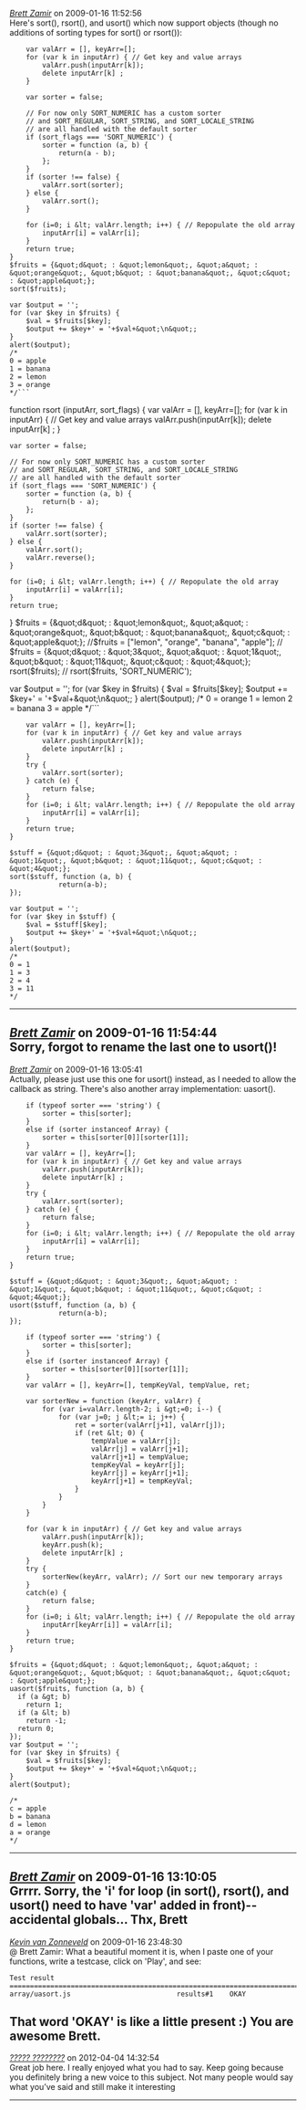 *[Brett Zamir](http://bahai-library.com)* on 2009-01-16 11:52:56  
Here's sort(), rsort(), and usort() which now support objects (though no additions of sorting types for sort() or rsort()):

```function sort (inputArr, sort_flags) {
    var valArr = [], keyArr=[];
    for (var k in inputArr) { // Get key and value arrays
        valArr.push(inputArr[k]);
        delete inputArr[k] ;
    }

    var sorter = false;
    
    // For now only SORT_NUMERIC has a custom sorter
    // and SORT_REGULAR, SORT_STRING, and SORT_LOCALE_STRING
    // are all handled with the default sorter 
    if (sort_flags === 'SORT_NUMERIC') {
        sorter = function (a, b) {
            return(a - b);
        };
    }
    if (sorter !== false) {
        valArr.sort(sorter);
    } else {
        valArr.sort();
    }

    for (i=0; i &lt; valArr.length; i++) { // Repopulate the old array
        inputArr[i] = valArr[i];
    }
    return true;
}
$fruits = {&quot;d&quot; : &quot;lemon&quot;, &quot;a&quot; : &quot;orange&quot;, &quot;b&quot; : &quot;banana&quot;, &quot;c&quot; : &quot;apple&quot;};
sort($fruits);

var $output = '';
for (var $key in $fruits) {
    $val = $fruits[$key];
    $output += $key+' = '+$val+&quot;\n&quot;;
}
alert($output);
/*
0 = apple
1 = banana
2 = lemon
3 = orange
*/```

```
function rsort (inputArr, sort_flags) {
    var valArr = [], keyArr=[];
    for (var k in inputArr) { // Get key and value arrays
        valArr.push(inputArr[k]);
        delete inputArr[k] ;
    }

    var sorter = false;
    
    // For now only SORT_NUMERIC has a custom sorter
    // and SORT_REGULAR, SORT_STRING, and SORT_LOCALE_STRING
    // are all handled with the default sorter 
    if (sort_flags === 'SORT_NUMERIC') {
        sorter = function (a, b) {
            return(b - a);
        };
    }
    if (sorter !== false) {
        valArr.sort(sorter);
    } else {
        valArr.sort();
        valArr.reverse();
    }

    for (i=0; i &lt; valArr.length; i++) { // Repopulate the old array
        inputArr[i] = valArr[i];
    }
    return true;
}
$fruits = {&quot;d&quot; : &quot;lemon&quot;, &quot;a&quot; : &quot;orange&quot;, &quot;b&quot; : &quot;banana&quot;, &quot;c&quot; : &quot;apple&quot;};
//$fruits = [&quot;lemon&quot;, &quot;orange&quot;, &quot;banana&quot;, &quot;apple&quot;];
// $fruits = {&quot;d&quot; : &quot;3&quot;, &quot;a&quot; : &quot;1&quot;, &quot;b&quot; : &quot;11&quot;, &quot;c&quot; : &quot;4&quot;};
rsort($fruits);
// rsort($fruits, 'SORT_NUMERIC');

var $output = '';
for (var $key in $fruits) {
    $val = $fruits[$key];
    $output += $key+' = '+$val+&quot;\n&quot;;
}
alert($output);
/* 
0 = orange
1 = lemon
2 = banana
3 = apple
*/```


```function sort (inputArr, sorter) {
    var valArr = [], keyArr=[];
    for (var k in inputArr) { // Get key and value arrays
        valArr.push(inputArr[k]);
        delete inputArr[k] ;
    }
    try {
        valArr.sort(sorter);
    } catch (e) {
        return false;
    }
    for (i=0; i &lt; valArr.length; i++) { // Repopulate the old array
        inputArr[i] = valArr[i];
    }
    return true;
}

$stuff = {&quot;d&quot; : &quot;3&quot;, &quot;a&quot; : &quot;1&quot;, &quot;b&quot; : &quot;11&quot;, &quot;c&quot; : &quot;4&quot;};
sort($stuff, function (a, b) {
            return(a-b);
});

var $output = '';
for (var $key in $stuff) {
    $val = $stuff[$key];
    $output += $key+' = '+$val+&quot;\n&quot;;
}
alert($output);
/*
0 = 1
1 = 3
2 = 4
3 = 11
*/
```
---------------------------------------
*[Brett Zamir](http://bahai-library.com)* on 2009-01-16 11:54:44  
Sorry, forgot to rename the last one to usort()!
---------------------------------------
*[Brett Zamir](http://bahai-library.com)* on 2009-01-16 13:05:41  
Actually, please just use this one for usort() instead, as I needed to allow the callback as string. There's also another array implementation: uasort().

```function usort (inputArr, sorter) {
    if (typeof sorter === 'string') {
        sorter = this[sorter];
    }
    else if (sorter instanceof Array) {
        sorter = this[sorter[0]][sorter[1]];
    }
    var valArr = [], keyArr=[];
    for (var k in inputArr) { // Get key and value arrays
        valArr.push(inputArr[k]);
        delete inputArr[k] ;
    }
    try {
        valArr.sort(sorter);
    } catch (e) {
        return false;
    }
    for (i=0; i &lt; valArr.length; i++) { // Repopulate the old array
        inputArr[i] = valArr[i];
    }
    return true;
}
 
$stuff = {&quot;d&quot; : &quot;3&quot;, &quot;a&quot; : &quot;1&quot;, &quot;b&quot; : &quot;11&quot;, &quot;c&quot; : &quot;4&quot;};
usort($stuff, function (a, b) {
            return(a-b);
});
```


```function uasort (inputArr, sorter) {
    if (typeof sorter === 'string') {
        sorter = this[sorter];
    }
    else if (sorter instanceof Array) {
		sorter = this[sorter[0]][sorter[1]];
    }	
    var valArr = [], keyArr=[], tempKeyVal, tempValue, ret;

    var sorterNew = function (keyArr, valArr) {
		for (var i=valArr.length-2; i &gt;=0; i--) {
			for (var j=0; j &lt;= i; j++) {
				ret = sorter(valArr[j+1], valArr[j]);
				if (ret &lt; 0) {
					tempValue = valArr[j];
					valArr[j] = valArr[j+1];
					valArr[j+1] = tempValue;
					tempKeyVal = keyArr[j];
					keyArr[j] = keyArr[j+1];
					keyArr[j+1] = tempKeyVal;
				}
			}
		}
    }

    for (var k in inputArr) { // Get key and value arrays
        valArr.push(inputArr[k]);
        keyArr.push(k);
        delete inputArr[k] ;
    }
    try {
        sorterNew(keyArr, valArr); // Sort our new temporary arrays
    }
    catch(e) {
        return false;
    }
    for (i=0; i &lt; valArr.length; i++) { // Repopulate the old array
        inputArr[keyArr[i]] = valArr[i];
    }
    return true;
}
 
$fruits = {&quot;d&quot; : &quot;lemon&quot;, &quot;a&quot; : &quot;orange&quot;, &quot;b&quot; : &quot;banana&quot;, &quot;c&quot; : &quot;apple&quot;};
uasort($fruits, function (a, b) {
  if (a &gt; b)
    return 1;
  if (a &lt; b)
    return -1;
  return 0;
});
var $output = '';
for (var $key in $fruits) {
    $val = $fruits[$key];
    $output += $key+' = '+$val+&quot;\n&quot;;
}
alert($output);

/*
c = apple
b = banana
d = lemon
a = orange
*/
```
---------------------------------------
*[Brett Zamir](http://bahai-library.com)* on 2009-01-16 13:10:05  
Grrrr. Sorry, the 'i' for loop (in sort(), rsort(), and usort() need to have 'var' added in front)--accidental globals...  Thx, Brett
---------------------------------------
*[Kevin van Zonneveld](http://kevin.vanzonneveld.net)* on 2009-01-16 23:48:30  
@ Brett Zamir: What a beautiful moment it  is, when I paste one of your functions, write a testcase, click on 'Play', and see:

```
Test result
===========================================================================
array/uasort.js                          results#1    OKAY 
```

That word 'OKAY' is like a little present :) You are awesome Brett.
---------------------------------------
*[????? ????????](http://an3m1.com/)* on 2012-04-04 14:32:54  
Great job here. I really enjoyed what you had to say. Keep going because you definitely bring a new voice to this subject. Not many people would say what you’ve said and still make it interesting


---------------------------------------

